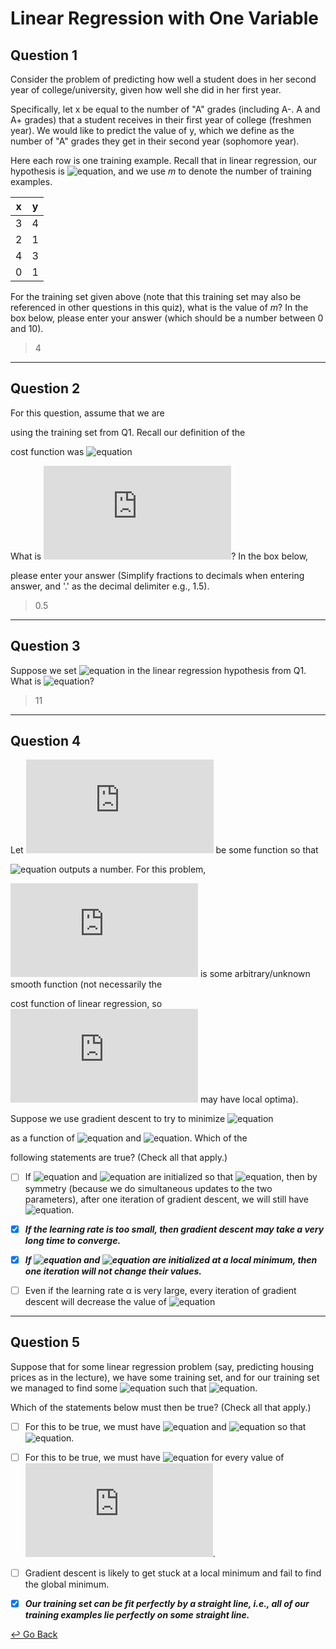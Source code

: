 # Linear Regression with One Variable

## Question 1

Consider the problem of predicting how well a student does in her second year of college/university, given how well she did in her first year.

Specifically, let x be equal to the number of "A" grades (including A-. A and A+ grades) that a student receives in their first year of college (freshmen year). We would like to predict the value of y, which we define as the number of "A" grades they get in their second year (sophomore year).

Here each row is one training example. Recall that in linear regression, our hypothesis is 
![equation](https://microsoft.codecogs.com/svg.latex?h_\theta(x)%20=%20\theta_0%20+%20\theta_1x), and we use *m* to denote the number of training examples.

| x    | y    |
| ---- | ---- |
| 3    | 4    |
| 2    | 1    |
| 4    | 3    |
| 0    | 1    |

For the training set given above (note that this training set may also be referenced in other questions in this quiz), what is the value of *m*? In the box below, please enter your answer (which should be a number between 0 and 10).

> 4

---

## Question 2

For this question, assume that we are

using the training set from Q1. Recall our definition of the

cost function was ![equation](https://microsoft.codecogs.com/svg.latex?J(\theta_0,%20\theta_1)%20=%20\frac{1}{2m}\sum_{i=1}^m{(h_\theta(x^{(i)})%20-%20y^{(i)})^2})

What is ![equation](https://microsoft.codecogs.com/svg.latex?J(0,%201))? In the box below,

please enter your answer (Simplify fractions to decimals when entering answer, and '.' as the decimal delimiter e.g., 1.5).

> 0.5

---

## Question 3

Suppose we set ![equation](https://microsoft.codecogs.com/svg.latex?\theta_0%20=%20-1,%20\theta_1%20=%202) in the linear regression hypothesis from Q1. What is ![equation](https://microsoft.codecogs.com/svg.latex?h_\theta(6))?

> 11

---

## Question 4

Let ![equation](https://microsoft.codecogs.com/svg.latex?f) be some function so that 

![equation](https://microsoft.codecogs.com/svg.latex?f(\theta_0,%20\theta_1)) outputs a number. For this problem,

![equation](https://microsoft.codecogs.com/svg.latex?f) is some arbitrary/unknown smooth function (not necessarily the

cost function of linear regression, so ![equation](https://microsoft.codecogs.com/svg.latex?f) may have local optima).

Suppose we use gradient descent to try to minimize ![equation](https://microsoft.codecogs.com/svg.latex?f(\theta_0,%20\theta_1))

as a function of ![equation](https://microsoft.codecogs.com/svg.latex?\theta_0) and ![equation](https://microsoft.codecogs.com/svg.latex?\theta_1). Which of the

following statements are true? (Check all that apply.)

- [ ] If ![equation](https://microsoft.codecogs.com/svg.latex?\theta_0) and ![equation](https://microsoft.codecogs.com/svg.latex?\theta_1) are initialized so that ![equation](https://microsoft.codecogs.com/svg.latex?\theta_0%20=%20\theta_1), then by symmetry (because we do simultaneous updates to the two parameters), after one iteration of gradient descent, we will still have ![equation](https://microsoft.codecogs.com/svg.latex?\theta_0%20=%20\theta_1).
  
- [x] ***If the learning rate is too small, then gradient descent may take a very long time to converge.***

- [x] ***If ![equation](https://microsoft.codecogs.com/svg.latex?\theta_0) and ![equation](https://microsoft.codecogs.com/svg.latex?\theta_1) are initialized at a local minimum, then one iteration will not change their values.***

- [ ] Even if the learning rate α is very large, every iteration of gradient descent will decrease the value of ![equation](https://microsoft.codecogs.com/svg.latex?f(\theta_0,%20\theta_1))

---

## Question 5

Suppose that for some linear regression problem (say, predicting housing prices as in the lecture), we have some training set, and for our training set we managed to find some ![equation](https://microsoft.codecogs.com/svg.latex?\theta_0,%20\theta_1) such that ![equation](https://microsoft.codecogs.com/svg.latex?f(\theta_0,%20\theta_1)%20=%200).

Which of the statements below must then be true? (Check all that apply.)

- [ ] For this to be true, we must have ![equation](https://microsoft.codecogs.com/svg.latex?\theta_0%20=%200) and ![equation](https://microsoft.codecogs.com/svg.latex?\theta_1%20=%200) so that ![equation](https://microsoft.codecogs.com/svg.latex?h_\theta(x)%20=%200).
- [ ] For this to be true, we must have ![equation](https://microsoft.codecogs.com/svg.latex?y^{(i)}%20=%200) for every value of ![equation](https://microsoft.codecogs.com/svg.latex?i%20=%201,%202,...,%20m).
- [ ] Gradient descent is likely to get stuck at a local minimum and fail to find the global minimum.
- [x] ***Our training set can be fit perfectly by a straight line, i.e., all of our training examples lie perfectly on some straight line.***



[↩️ Go Back](https://github.com/lisy0123/Coursera_Stanford_Machine_Learning)
